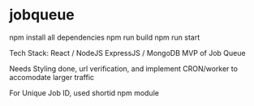 # jobqueue

npm install all dependencies 
npm run build 
npm run start 

Tech Stack: React / NodeJS ExpressJS / MongoDB
MVP of Job Queue 

Needs Styling done, url verification, and implement CRON/worker to accomodate larger traffic

For Unique Job ID, used shortid npm module